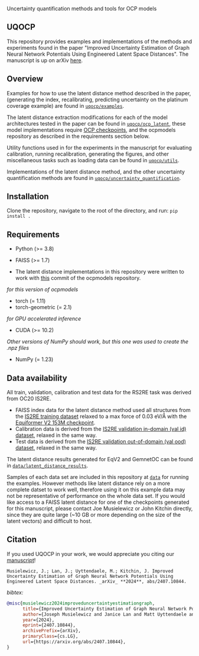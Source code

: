 Uncertainty quantification methods and tools for OCP models

## UQOCP
This repository provides examples and implementations of the methods and experiments found in the paper "Improved Uncertainty Estimation of Graph Neural Network Potentials Using Engineered Latent Space Distances". The manuscript is up on arXiv [here](https://arxiv.org/abs/2407.10844).

## Overview
Examples for how to use the latent distance method described in the paper, (generating the index, recalibrating, predicting uncertainty on the platinum coverage example) are found in [`uqocp/examples`](uqocp/examples/).

The latent distance extraction modifications for each of the model architectures tested in the paper can be found in [`uqocp/ocp_latent`](uqocp/ocp_latent/), these model implementations require [OCP checkpoints](https://github.com/FAIR-Chem/fairchem/blob/3012925adc1d1273b2ab394c2d5274cce9698b0f/docs/core/model_checkpoints.md#L4), and the ocpmodels repository as described in the requirements section below.

Utility functions used in for the experiments in the manuscript for evaluating calibration, running recalibration, generating the figures, and other miscellaneous tasks such as loading data can be found in [`uqocp/utils`](uqocp/utils/).

Implementations of the latent distance method, and the other uncertainty quantification methods are found in [`uqocp/uncertainty_quantification`](uqocp/uncertainty_quantification/).

## Installation
Clone the repository, navigate to the root of the directory, and run:
```pip install .```

## Requirements
- Python (>= 3.8)

- FAISS (>= 1.7)

- The latent distance implementations in this repository were written to work with [this](https://github.com/FAIR-Chem/fairchem/tree/c52aeeacb3854c8d7841ab3953a9cfef284a301f) commit of the ocpmodels repository.

_for this version of ocpmodels_
- torch (= 1.11)
- torch-geometric (= 2.1)

_for GPU accelerated inference_
- CUDA (>= 10.2)

_Other versions of NumPy should work, but this one was used to create the .npz files_
- NumPy (= 1.23)

## Data availability
All train, validation, calibration and test data for the RS2RE task was derived from OC20 IS2RE.
- FAISS index data for the latent distance method used all structures from the [IS2RE training dataset](https://fair-chem.github.io/core/datasets/oc20.html#initial-structure-to-relaxed-structure-is2rs-and-initial-structure-to-relaxed-energy-is2re-tasks) relaxed to a max force of 0.03 eV/Å with the [Equiformer V2 153M checkpoint](https://dl.fbaipublicfiles.com/opencatalystproject/models/2023_06/oc20/s2ef/eq2_153M_ec4_allmd.pt).
- Calibration data is derived from the [IS2RE validation in-domain (val id) dataset](https://fair-chem.github.io/core/datasets/oc20.html#initial-structure-to-relaxed-structure-is2rs-and-initial-structure-to-relaxed-energy-is2re-tasks), relaxed in the same way.
- Test data is derived from the [IS2RE validation out-of-domain (val ood) dataset](https://fair-chem.github.io/core/datasets/oc20.html#initial-structure-to-relaxed-structure-is2rs-and-initial-structure-to-relaxed-energy-is2re-tasks), relaxed in the same way.

The latent distance results generated for EqV2 and GemnetOC can be found in [`data/latent_distance_results`](data/latent_distance_results/). 

Samples of each data set are included in this repository at [`data`](data/) for running the examples. However methods like latent distance rely on a more complete datset to work well, therefore using it on this example data may not be representative of performance on the whole data set. If you would like access to a FAISS latent distance for one of the checkpoints generated for this manuscript, please contact Joe Musielewicz or John Kitchin directly, since they are quite large (~10 GB or more depending on the size of the latent vectors) and difficult to host.

## Citation
If you used UQOCP in your work, we would appreciate you citing our [manuscript](https://arxiv.org/abs/2407.10844)!
```
Musielewicz, J.; Lan, J.; Uyttendaele, M.; Kitchin, J. Improved Uncertainty Estimation of Graph Neural Network Potentials Using Engineered Latent Space Distances. _arXiv_ **2024**, abs/2407.10844.
```
_bibtex:_
```bibtex
@misc{musielewicz2024improveduncertaintyestimationgraph,
      title={Improved Uncertainty Estimation of Graph Neural Network Potentials Using Engineered Latent Space Distances}, 
      author={Joseph Musielewicz and Janice Lan and Matt Uyttendaele and John R. Kitchin},
      year={2024},
      eprint={2407.10844},
      archivePrefix={arXiv},
      primaryClass={cs.LG},
      url={https://arxiv.org/abs/2407.10844}, 
}
```